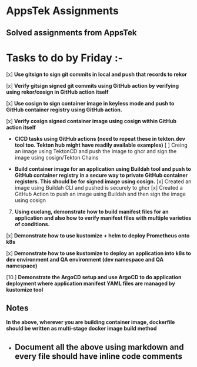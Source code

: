 # AppsTek Assignments

## Solved assignments from AppsTek 

# Tasks to do by Friday :-

[x] **Use gitsign to sign git commits in local and push that records to rekor**

[x] **Verify gitsign signed git commits using GitHub action by verifying using rekor/cosign in GitHub action itself**

[x] **Use cosign to sign container image in keyless mode and push to GitHub container registry using GitHub action.**

[x] **Verify cosign signed container image using cosign within GitHub action itself**


- **CICD tasks using GitHub actions (need to repeat these in tekton.dev tool too. Tekton hub might have readily available examples)**
    [ ] Creing an image using TektonCD and push the image to ghcr and sign the image using cosign/Tekton Chains


- **Build container image for an application using Buildah tool and push to GitHub container registry in a secure way to private GitHub container registers. This should be for signed image using cosign.**
    [x] Created an image using Buildah CLI and pushed is securely to ghcr
    [x] Created a GitHub Action to push an image using Buildah and then sign the image using cosign


7. **Using cuelang, demonstrate how to build manifest files for an application and also how to verify manifest files with multiple varieties of conditions.**

[x] **Demonstrate how to use kustomize + helm to deploy Prometheus onto k8s**

[x] **Demonstrate how to use kustomize to deploy an application into k8s to dev environment and QA environment (dev namespace and QA namespace)**

[10.] **Demonstrate the ArgoCD setup and use ArgoCD to do application deployment where application manifest YAML files are managed by kustomize tool**


## Notes

**In the above, wherever you are building container image, dockerfile should be written as multi-stage docker image build method**

- ## Document all the above using markdown and every file should have inline code comments 
